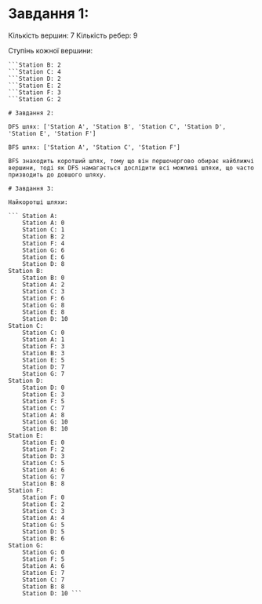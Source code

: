 # Завдання 1:

Кількість вершин: 7
Кількість ребер: 9

Ступінь кожної вершини:

```Station A: 3
```Station B: 2
```Station C: 4
```Station D: 2
```Station E: 2
```Station F: 3
```Station G: 2

# Завдання 2:

DFS шлях: ['Station A', 'Station B', 'Station C', 'Station D', 'Station E', 'Station F']

BFS шлях: ['Station A', 'Station C', 'Station F']

BFS знаходить коротший шлях, тому що він першочергово обирає найближчі вершини, тоді як DFS намагається дослідити всі можливі шляхи, що часто призводить до довшого шляху.

# Завдання 3:

Найкоротші шляхи:

``` Station A:
    Station A: 0
    Station C: 1
    Station B: 2
    Station F: 4
    Station G: 6
    Station E: 6
    Station D: 8
Station B:
    Station B: 0
    Station A: 2
    Station C: 3
    Station F: 6
    Station G: 8
    Station E: 8
    Station D: 10
Station C:
    Station C: 0
    Station A: 1
    Station F: 3
    Station B: 3
    Station E: 5
    Station D: 7
    Station G: 7
Station D:
    Station D: 0
    Station E: 3
    Station F: 5
    Station C: 7
    Station A: 8
    Station G: 10
    Station B: 10
Station E:
    Station E: 0
    Station F: 2
    Station D: 3
    Station C: 5
    Station A: 6
    Station G: 7
    Station B: 8
Station F:
    Station F: 0
    Station E: 2
    Station C: 3
    Station A: 4
    Station G: 5
    Station D: 5
    Station B: 6
Station G:
    Station G: 0
    Station F: 5
    Station A: 6
    Station E: 7
    Station C: 7
    Station B: 8
    Station D: 10 ```
